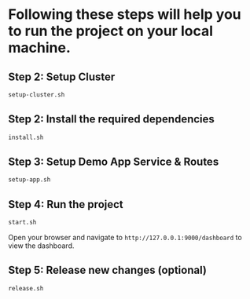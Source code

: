 # Following these steps will help you to run the project on your local machine.
## Step 2: Setup Cluster
```bash
setup-cluster.sh
```
## Step 2: Install the required dependencies
```bash
install.sh
```

## Step 3: Setup Demo App Service & Routes
```bash
setup-app.sh
```

## Step 4: Run the project
```bash
start.sh
```

Open your browser and navigate to `http://127.0.0.1:9000/dashboard` to view the dashboard.

## Step 5: Release new changes (optional)
```bash
release.sh
```
